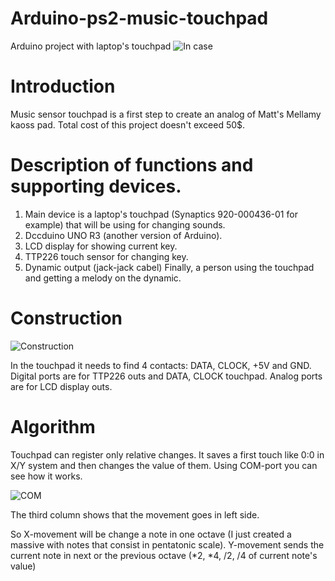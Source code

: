 # Arduino-ps2-music-touchpad
Arduino project with laptop's touchpad
![In case](https://user-images.githubusercontent.com/107487372/173910013-def7c9c2-3631-4de0-a0e0-675cfd504d5a.png)

# Introduction
Music sensor touchpad is a first step to create an analog of Matt's Mellamy kaoss pad. Total cost of this project doesn't exceed 50$.

# Description of functions and supporting devices.

1. Main device is a laptop's touchpad (Synaptics 920-000436-01 for example) that will be using for changing sounds.
2. Dccduino UNO R3 (another version of Arduino).
3. LCD display for showing current key.
4. TTP226 touch sensor for changing key.
5. Dynamic output (jack-jack cabel)
Finally, a person using the touchpad and getting a melody on the dynamic. 

# Construction

![Construction](https://user-images.githubusercontent.com/107487372/174485287-cefa62ce-35fa-40b2-aa53-929356fae59a.png)

In the touchpad it needs to find 4 contacts: DATA, CLOCK, +5V and GND.
Digital ports are for TTP226 outs and DATA, CLOCK touchpad. Analog ports are for LCD display outs.

# Algorithm 

Touchpad can register only relative changes. It saves a first touch like 0:0 in X/Y system and then changes the value of them. Using COM-port you can see how it works. 

![COM](https://user-images.githubusercontent.com/107487372/174487031-d63d1be7-afb2-4aa9-8add-381b3cbbd5d9.png)

The third column shows that the movement goes in left side.

So X-movement will be change a note in one octave (I just created a massive with notes that consist in pentatonic scale). 
Y-movement sends the current note in next or the previous octave (*2, *4, /2, /4 of current note's value)
